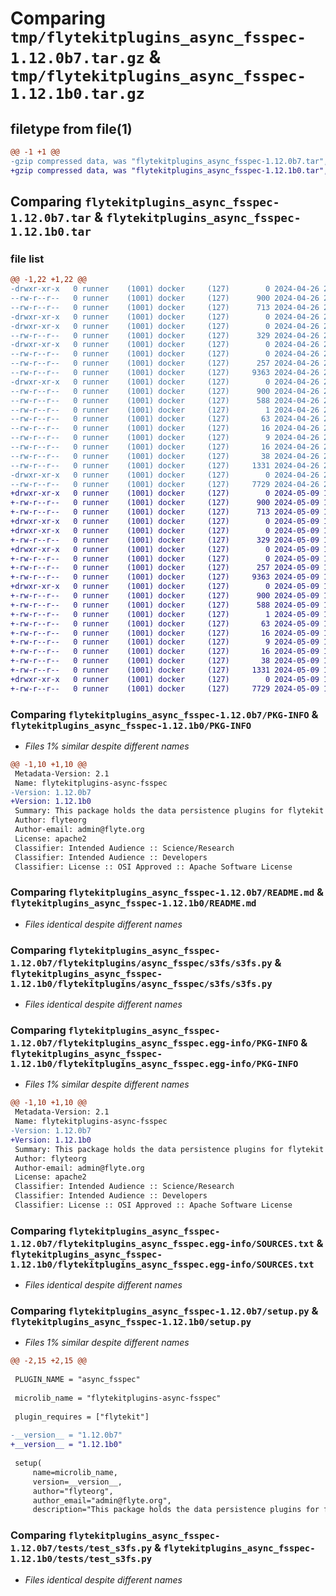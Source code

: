 # Comparing `tmp/flytekitplugins_async_fsspec-1.12.0b7.tar.gz` & `tmp/flytekitplugins_async_fsspec-1.12.1b0.tar.gz`

## filetype from file(1)

```diff
@@ -1 +1 @@
-gzip compressed data, was "flytekitplugins_async_fsspec-1.12.0b7.tar", last modified: Fri Apr 26 22:22:36 2024, max compression
+gzip compressed data, was "flytekitplugins_async_fsspec-1.12.1b0.tar", last modified: Thu May  9 17:17:07 2024, max compression
```

## Comparing `flytekitplugins_async_fsspec-1.12.0b7.tar` & `flytekitplugins_async_fsspec-1.12.1b0.tar`

### file list

```diff
@@ -1,22 +1,22 @@
-drwxr-xr-x   0 runner    (1001) docker     (127)        0 2024-04-26 22:22:36.142199 flytekitplugins_async_fsspec-1.12.0b7/
--rw-r--r--   0 runner    (1001) docker     (127)      900 2024-04-26 22:22:36.142199 flytekitplugins_async_fsspec-1.12.0b7/PKG-INFO
--rw-r--r--   0 runner    (1001) docker     (127)      713 2024-04-26 22:22:12.000000 flytekitplugins_async_fsspec-1.12.0b7/README.md
-drwxr-xr-x   0 runner    (1001) docker     (127)        0 2024-04-26 22:22:36.138199 flytekitplugins_async_fsspec-1.12.0b7/flytekitplugins/
-drwxr-xr-x   0 runner    (1001) docker     (127)        0 2024-04-26 22:22:36.138199 flytekitplugins_async_fsspec-1.12.0b7/flytekitplugins/async_fsspec/
--rw-r--r--   0 runner    (1001) docker     (127)      329 2024-04-26 22:22:12.000000 flytekitplugins_async_fsspec-1.12.0b7/flytekitplugins/async_fsspec/__init__.py
-drwxr-xr-x   0 runner    (1001) docker     (127)        0 2024-04-26 22:22:36.138199 flytekitplugins_async_fsspec-1.12.0b7/flytekitplugins/async_fsspec/s3fs/
--rw-r--r--   0 runner    (1001) docker     (127)        0 2024-04-26 22:22:12.000000 flytekitplugins_async_fsspec-1.12.0b7/flytekitplugins/async_fsspec/s3fs/__init__.py
--rw-r--r--   0 runner    (1001) docker     (127)      257 2024-04-26 22:22:12.000000 flytekitplugins_async_fsspec-1.12.0b7/flytekitplugins/async_fsspec/s3fs/constants.py
--rw-r--r--   0 runner    (1001) docker     (127)     9363 2024-04-26 22:22:12.000000 flytekitplugins_async_fsspec-1.12.0b7/flytekitplugins/async_fsspec/s3fs/s3fs.py
-drwxr-xr-x   0 runner    (1001) docker     (127)        0 2024-04-26 22:22:36.142199 flytekitplugins_async_fsspec-1.12.0b7/flytekitplugins_async_fsspec.egg-info/
--rw-r--r--   0 runner    (1001) docker     (127)      900 2024-04-26 22:22:36.000000 flytekitplugins_async_fsspec-1.12.0b7/flytekitplugins_async_fsspec.egg-info/PKG-INFO
--rw-r--r--   0 runner    (1001) docker     (127)      588 2024-04-26 22:22:36.000000 flytekitplugins_async_fsspec-1.12.0b7/flytekitplugins_async_fsspec.egg-info/SOURCES.txt
--rw-r--r--   0 runner    (1001) docker     (127)        1 2024-04-26 22:22:36.000000 flytekitplugins_async_fsspec-1.12.0b7/flytekitplugins_async_fsspec.egg-info/dependency_links.txt
--rw-r--r--   0 runner    (1001) docker     (127)       63 2024-04-26 22:22:36.000000 flytekitplugins_async_fsspec-1.12.0b7/flytekitplugins_async_fsspec.egg-info/entry_points.txt
--rw-r--r--   0 runner    (1001) docker     (127)       16 2024-04-26 22:22:36.000000 flytekitplugins_async_fsspec-1.12.0b7/flytekitplugins_async_fsspec.egg-info/namespace_packages.txt
--rw-r--r--   0 runner    (1001) docker     (127)        9 2024-04-26 22:22:36.000000 flytekitplugins_async_fsspec-1.12.0b7/flytekitplugins_async_fsspec.egg-info/requires.txt
--rw-r--r--   0 runner    (1001) docker     (127)       16 2024-04-26 22:22:36.000000 flytekitplugins_async_fsspec-1.12.0b7/flytekitplugins_async_fsspec.egg-info/top_level.txt
--rw-r--r--   0 runner    (1001) docker     (127)       38 2024-04-26 22:22:36.142199 flytekitplugins_async_fsspec-1.12.0b7/setup.cfg
--rw-r--r--   0 runner    (1001) docker     (127)     1331 2024-04-26 22:22:35.000000 flytekitplugins_async_fsspec-1.12.0b7/setup.py
-drwxr-xr-x   0 runner    (1001) docker     (127)        0 2024-04-26 22:22:36.142199 flytekitplugins_async_fsspec-1.12.0b7/tests/
--rw-r--r--   0 runner    (1001) docker     (127)     7729 2024-04-26 22:22:12.000000 flytekitplugins_async_fsspec-1.12.0b7/tests/test_s3fs.py
+drwxr-xr-x   0 runner    (1001) docker     (127)        0 2024-05-09 17:17:07.173829 flytekitplugins_async_fsspec-1.12.1b0/
+-rw-r--r--   0 runner    (1001) docker     (127)      900 2024-05-09 17:17:07.173829 flytekitplugins_async_fsspec-1.12.1b0/PKG-INFO
+-rw-r--r--   0 runner    (1001) docker     (127)      713 2024-05-09 17:16:42.000000 flytekitplugins_async_fsspec-1.12.1b0/README.md
+drwxr-xr-x   0 runner    (1001) docker     (127)        0 2024-05-09 17:17:07.169829 flytekitplugins_async_fsspec-1.12.1b0/flytekitplugins/
+drwxr-xr-x   0 runner    (1001) docker     (127)        0 2024-05-09 17:17:07.169829 flytekitplugins_async_fsspec-1.12.1b0/flytekitplugins/async_fsspec/
+-rw-r--r--   0 runner    (1001) docker     (127)      329 2024-05-09 17:16:42.000000 flytekitplugins_async_fsspec-1.12.1b0/flytekitplugins/async_fsspec/__init__.py
+drwxr-xr-x   0 runner    (1001) docker     (127)        0 2024-05-09 17:17:07.169829 flytekitplugins_async_fsspec-1.12.1b0/flytekitplugins/async_fsspec/s3fs/
+-rw-r--r--   0 runner    (1001) docker     (127)        0 2024-05-09 17:16:42.000000 flytekitplugins_async_fsspec-1.12.1b0/flytekitplugins/async_fsspec/s3fs/__init__.py
+-rw-r--r--   0 runner    (1001) docker     (127)      257 2024-05-09 17:16:42.000000 flytekitplugins_async_fsspec-1.12.1b0/flytekitplugins/async_fsspec/s3fs/constants.py
+-rw-r--r--   0 runner    (1001) docker     (127)     9363 2024-05-09 17:16:42.000000 flytekitplugins_async_fsspec-1.12.1b0/flytekitplugins/async_fsspec/s3fs/s3fs.py
+drwxr-xr-x   0 runner    (1001) docker     (127)        0 2024-05-09 17:17:07.173829 flytekitplugins_async_fsspec-1.12.1b0/flytekitplugins_async_fsspec.egg-info/
+-rw-r--r--   0 runner    (1001) docker     (127)      900 2024-05-09 17:17:07.000000 flytekitplugins_async_fsspec-1.12.1b0/flytekitplugins_async_fsspec.egg-info/PKG-INFO
+-rw-r--r--   0 runner    (1001) docker     (127)      588 2024-05-09 17:17:07.000000 flytekitplugins_async_fsspec-1.12.1b0/flytekitplugins_async_fsspec.egg-info/SOURCES.txt
+-rw-r--r--   0 runner    (1001) docker     (127)        1 2024-05-09 17:17:07.000000 flytekitplugins_async_fsspec-1.12.1b0/flytekitplugins_async_fsspec.egg-info/dependency_links.txt
+-rw-r--r--   0 runner    (1001) docker     (127)       63 2024-05-09 17:17:07.000000 flytekitplugins_async_fsspec-1.12.1b0/flytekitplugins_async_fsspec.egg-info/entry_points.txt
+-rw-r--r--   0 runner    (1001) docker     (127)       16 2024-05-09 17:17:07.000000 flytekitplugins_async_fsspec-1.12.1b0/flytekitplugins_async_fsspec.egg-info/namespace_packages.txt
+-rw-r--r--   0 runner    (1001) docker     (127)        9 2024-05-09 17:17:07.000000 flytekitplugins_async_fsspec-1.12.1b0/flytekitplugins_async_fsspec.egg-info/requires.txt
+-rw-r--r--   0 runner    (1001) docker     (127)       16 2024-05-09 17:17:07.000000 flytekitplugins_async_fsspec-1.12.1b0/flytekitplugins_async_fsspec.egg-info/top_level.txt
+-rw-r--r--   0 runner    (1001) docker     (127)       38 2024-05-09 17:17:07.173829 flytekitplugins_async_fsspec-1.12.1b0/setup.cfg
+-rw-r--r--   0 runner    (1001) docker     (127)     1331 2024-05-09 17:17:06.000000 flytekitplugins_async_fsspec-1.12.1b0/setup.py
+drwxr-xr-x   0 runner    (1001) docker     (127)        0 2024-05-09 17:17:07.169829 flytekitplugins_async_fsspec-1.12.1b0/tests/
+-rw-r--r--   0 runner    (1001) docker     (127)     7729 2024-05-09 17:16:42.000000 flytekitplugins_async_fsspec-1.12.1b0/tests/test_s3fs.py
```

### Comparing `flytekitplugins_async_fsspec-1.12.0b7/PKG-INFO` & `flytekitplugins_async_fsspec-1.12.1b0/PKG-INFO`

 * *Files 1% similar despite different names*

```diff
@@ -1,10 +1,10 @@
 Metadata-Version: 2.1
 Name: flytekitplugins-async-fsspec
-Version: 1.12.0b7
+Version: 1.12.1b0
 Summary: This package holds the data persistence plugins for flytekit
 Author: flyteorg
 Author-email: admin@flyte.org
 License: apache2
 Classifier: Intended Audience :: Science/Research
 Classifier: Intended Audience :: Developers
 Classifier: License :: OSI Approved :: Apache Software License
```

### Comparing `flytekitplugins_async_fsspec-1.12.0b7/README.md` & `flytekitplugins_async_fsspec-1.12.1b0/README.md`

 * *Files identical despite different names*

### Comparing `flytekitplugins_async_fsspec-1.12.0b7/flytekitplugins/async_fsspec/s3fs/s3fs.py` & `flytekitplugins_async_fsspec-1.12.1b0/flytekitplugins/async_fsspec/s3fs/s3fs.py`

 * *Files identical despite different names*

### Comparing `flytekitplugins_async_fsspec-1.12.0b7/flytekitplugins_async_fsspec.egg-info/PKG-INFO` & `flytekitplugins_async_fsspec-1.12.1b0/flytekitplugins_async_fsspec.egg-info/PKG-INFO`

 * *Files 1% similar despite different names*

```diff
@@ -1,10 +1,10 @@
 Metadata-Version: 2.1
 Name: flytekitplugins-async-fsspec
-Version: 1.12.0b7
+Version: 1.12.1b0
 Summary: This package holds the data persistence plugins for flytekit
 Author: flyteorg
 Author-email: admin@flyte.org
 License: apache2
 Classifier: Intended Audience :: Science/Research
 Classifier: Intended Audience :: Developers
 Classifier: License :: OSI Approved :: Apache Software License
```

### Comparing `flytekitplugins_async_fsspec-1.12.0b7/flytekitplugins_async_fsspec.egg-info/SOURCES.txt` & `flytekitplugins_async_fsspec-1.12.1b0/flytekitplugins_async_fsspec.egg-info/SOURCES.txt`

 * *Files identical despite different names*

### Comparing `flytekitplugins_async_fsspec-1.12.0b7/setup.py` & `flytekitplugins_async_fsspec-1.12.1b0/setup.py`

 * *Files 1% similar despite different names*

```diff
@@ -2,15 +2,15 @@
 
 PLUGIN_NAME = "async_fsspec"
 
 microlib_name = "flytekitplugins-async-fsspec"
 
 plugin_requires = ["flytekit"]
 
-__version__ = "1.12.0b7"
+__version__ = "1.12.1b0"
 
 setup(
     name=microlib_name,
     version=__version__,
     author="flyteorg",
     author_email="admin@flyte.org",
     description="This package holds the data persistence plugins for flytekit",
```

### Comparing `flytekitplugins_async_fsspec-1.12.0b7/tests/test_s3fs.py` & `flytekitplugins_async_fsspec-1.12.1b0/tests/test_s3fs.py`

 * *Files identical despite different names*

